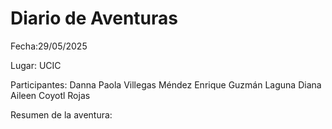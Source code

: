 # Diario de Aventuras

Fecha:29/05/2025

Lugar: UCIC

Participantes: 
Danna Paola Villegas Méndez
Enrique Guzmán Laguna
Diana Aileen Coyotl Rojas
 
Resumen de la aventura:
